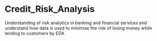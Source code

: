 # Credit_Risk_Analysis
Understanding of risk analytics in banking and financial services and understand how data is used to minimise the risk of losing money while lending to customers by EDA
